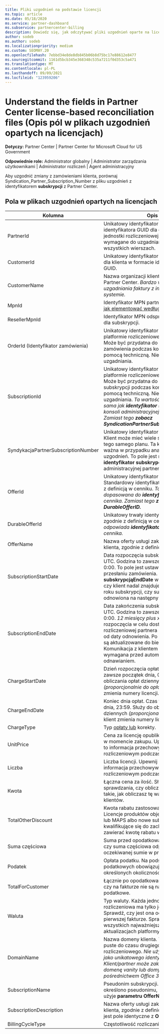 ```yaml
---
title: Pliki uzgodnień na podstawie licencji
ms.topic: article
ms.date: 05/18/2020
ms.service: partner-dashboard
ms.subservice: partnercenter-billing
description: Dowiedz się, jak odczytywać pliki uzgodnień oparte na licencjach w Partner Center. W tym artykule wyjaśniono znaczenie każdego pola w pliku rekonescji opartym na licencjach.
author: sodeb
ms.author: sodeb
ms.localizationpriority: medium
ms.custom: SEOMAY.20
ms.openlocfilehash: 7ebbd34e8de8db845b06b8d75bc17e88612e8477
ms.sourcegitcommit: 1161d5bcb345e368348c535a7211f0d353c5a471
ms.translationtype: MT
ms.contentlocale: pl-PL
ms.lasthandoff: 09/09/2021
ms.locfileid: "123959206"
---
```

# <a name="understand-the-fields-in-partner-center-license-based-reconciliation-files"></a>Understand the fields in Partner Center license-based reconciliation files (Opis pól w plikach uzgodnień opartych na licencjach)

**Dotyczy:** Partner Center | Partner Center for Microsoft Cloud for US Government

**Odpowiednie role:** Administrator globalny | Administrator zarządzania użytkownikami | Administrator rozliczeń | Agent administracyjny

Aby uzgodnić zmiany z zamówieniami klienta, porównaj Syndication_Partner_Subscription_Number z pliku uzgodnień z identyfikatorem **subskrypcji** z Partner Center. 

## <a name="fields-in-license-based-reconciliation-files"></a>Pola w plikach uzgodnień opartych na licencjach

| Kolumna | Opis | Wartość przykładowa |
| ------ | ----------- | ------------ |
| PartnerId | Unikatowy identyfikator w formacie identyfikatora GUID dla określonej jednostki rozliczeniowej. Nie jest wymagane do uzgadniania. Tak samo we wszystkich wierszach. | *8ddd03642-test-test-test-46b58d356b4e* |
| CustomerId | Unikatowy identyfikator firmy Microsoft dla klienta w formacie identyfikatora GUID. | *12ABCD34-001A-BCD2-987C-3210ABCD5678* |
| CustomerName | Nazwa organizacji klienta zgłoszona w Partner Center. *Bardzo ważne pole do uzgadniania faktury z informacjami o systemie.* | *Testowanie klienta A* |
| MpnId | Identyfikator MPN partnera CSP. Zobacz, [jak elementować według partnera](use-the-reconciliation-files.md#itemize-reconciliation-files-by-partner). | *4390934* |
| ResellerMpnId | Identyfikator MPN odsprzedawcy rekordu dla subskrypcji.  |
| OrderId (Identyfikator zamówienia) | Unikatowy identyfikator zamówienia na platformie rozliczeniowej firmy Microsoft. Może być przydatna do zidentyfikowania zamówienia podczas kontaktowania się z pomocą techniczną. Nie są używane do uzgadniania. | *566890604832738111* |
| SubscriptionId | Unikatowy identyfikator subskrypcji na platformie rozliczeniowej firmy Microsoft. Może być przydatna do zidentyfikowania subskrypcji podczas kontaktowania się z pomocą techniczną. Nie są używane do uzgadniania. *Ta wartość nie jest taka sama jak **identyfikator subskrypcji w** konsoli administracyjnej partnera. Zamiast tego **zobacz SyndicationPartnerSubscriptionNumber.*** | *usCBMgAAAAAAAAIAA* |
| SyndykacjaPartnerSubscriptionNumber | Unikatowy identyfikator subskrypcji. Klient może mieć wiele subskrypcji dla tego samego planu. Ta kolumna jest ważna w przypadku analizy pliku uzgodnień. To pole jest mapowe **na identyfikator subskrypcji** w konsoli administracyjnej partnera. | *fb977ab5-test-test-test-24c8d9591708* |
| OfferId | Unikatowy identyfikator oferty. Standardowy identyfikator oferty, zgodnie z definicją w cenniku. *Ta wartość nie jest dopasowana do **identyfikatora oferty** z cennika. Zamiast tego **zobacz DurableOfferID.*** | *FE616D64-E9A8-40EF-843F-152E9BBEF3D1* |
| DurableOfferId | Unikatowy trwały identyfikator oferty, zgodnie z definicją w cenniku. *Ta wartość odpowiada **identyfikatorowi oferty** z cennika.* | *1017D7F3-6D7F-4BFA-BDD8-79BC8F104E0C* |
| OfferName | Nazwa oferty usługi zakupionej przez klienta, zgodnie z definicją w cenniku. | *Microsoft Office 365 (plan E3)* |
| SubscriptionStartDate | Data rozpoczęcia subskrypcji w czasie UTC. Godzina to zawsze początek dnia, 0:00. To pole jest ustawione na dzień po przesłaniu zamówienia. Używana z **subskrypcjąEndDate** w celu określenia, czy klient nadal znajduje się w pierwszym roku subskrypcji, czy subskrypcja została odnowiona na następny rok. | *2/1/2019 0:00* |
| SubscriptionEndDate | Data zakończenia subskrypcji w czasie UTC. Godzina to zawsze początek dnia, 0:00. *12 miesięcy plus x **dni*** po dacie rozpoczęcia w celu dostosowania do daty rozliczeniowej partnera lub *12 miesięcy* od daty odnowienia. Po odnowieniu ceny są aktualizowane do bieżącego cennika. Komunikacja z klientem może być wymagana przed automatycznym odnawianiem. | *2/1/2019 0:00* |
| ChargeStartDate | Dzień rozpoczęcia opłat. Godzina to zawsze początek dnia, 0:00. Służy do obliczania opłat dziennych *(proporcjonalnie do opłat),* gdy klient zmienia numery licencji. | *2/1/2019 0:00* |
| ChargeEndDate | Koniec dnia opłat. Czas to zawsze koniec dnia, 23:59. Służy do obliczania opłat dziennych *(proporcjonalnie do opłat),* gdy klient zmienia numery licencji. | *2/28/2019 23:59* |
| ChargeType | Typ [opłaty lub](recon-file-charge-types.md) korekty. | Zobacz [typy opłat.](recon-file-charge-types.md) |
| UnitPrice | Cena za licencję opublikowana w cenniku w momencie zakupu. Upewnij się, że jest to informacja przechowywana w systemie rozliczeniowym podczas uzgadniania. | *6.82* |
| Liczba | Liczba licencji. Upewnij się, że jest to informacja przechowywana w systemie rozliczeniowym podczas uzgadniania. | *2* |
| Kwota | Łączna cena za ilość. Służy do sprawdzania, czy obliczenie kwoty jest takie, jak obliczasz tę wartość dla klientów. | *13.32* |
| TotalOtherDiscount | Kwota rabatu zastosowana do tych opłat. Licencje produktów objęte kompetencją lub MAPS albo nowe subskrypcje kwalifikujące się do zachęty będą również zawierać kwotę rabatu w tej kolumnie. | *2.32* |
| Suma częściowa | Suma przed opodatkowaniem. Sprawdza, czy suma częściowa odpowiada oczekiwanej sumie w przypadku rabatu. | *11* |
| Podatek | Opłata podatku. Na podstawie reguł podatkowych obowiązujących na rynku i określonych okoliczności. | *0* |
| TotalForCustomer | Łącznie po opodatkowaniu. Sprawdza, czy na fakturze nie są naliczane opłaty podatkowe. | *11* |
| Waluta | Typ waluty. Każda jednostka rozliczeniowa ma tylko jedną walutę. Sprawdź, czy jest ona odpowiada pierwszej fakturze. Sprawdź ponownie po wszystkich najważniejszych aktualizacjach platformy rozliczeniowej. | *EUR* |
| DomainName | Nazwa domeny klienta. To pole może być puste do czasu drugiego cyklu rozliczeniowego. *Nie używaj tego pola jako unikatowego identyfikatora klienta. Klient/partner może zaktualizować domenę vanity lub domyślną za pośrednictwem Office 365 portal.* | *example.onmicrosoft.com* |
| SubscriptionName | Pseudonim subskrypcji. Jeśli nie określono pseudonimu, Partner Center użyje **parametru OfferName**. | *PROJECT ONLINE* |
| SubscriptionDescription | Nazwa oferty usługi zakupionej przez klienta, zgodnie z definicją w cenniku. (To jest pole identyczne z **OfferName**). | *PROJECT ONLINE PREMIUM BEZ KLIENTA PROJEKTU* |
| BillingCycleType | Częstotliwość rozliczania godzinowego.| *Raz na miesiąc* |

